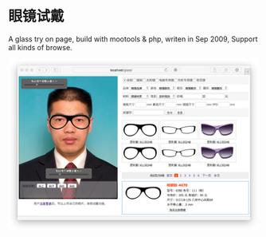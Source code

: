 眼镜试戴
=========================================

A glass try on page, build with mootools & php, writen in Sep 2009, Support all kinds of browse.

![image](https://raw.githubusercontent.com/Baogaitou/Glasses-try-on/master/demo.png)



